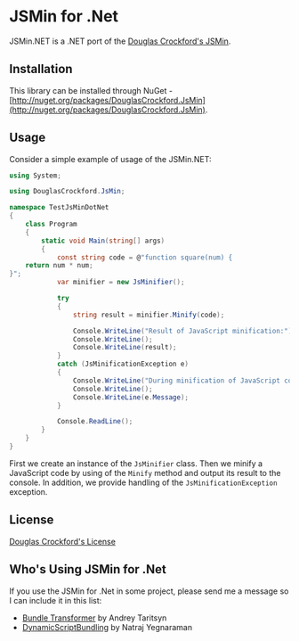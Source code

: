 JSMin for .Net
==============

JSMin.NET is a .NET port of the [Douglas Crockford's JSMin](http://github.com/douglascrockford/JSMin).

## Installation
This library can be installed through NuGet - [http://nuget.org/packages/DouglasCrockford.JsMin](http://nuget.org/packages/DouglasCrockford.JsMin).

## Usage
Consider a simple example of usage of the JSMin.NET:

```csharp
using System;

using DouglasCrockford.JsMin;

namespace TestJsMinDotNet
{
	class Program
	{
		static void Main(string[] args)
		{
			const string code = @"function square(num) {
	return num * num;
}";
			var minifier = new JsMinifier();

			try
			{
				string result = minifier.Minify(code);

				Console.WriteLine("Result of JavaScript minification:");
				Console.WriteLine();
				Console.WriteLine(result);
			}
			catch (JsMinificationException e)
			{
				Console.WriteLine("During minification of JavaScript code an error occurred:");
				Console.WriteLine();
				Console.WriteLine(e.Message);
			}

			Console.ReadLine();
		}
	}
}
```

First we create an instance of the <code title="DouglasCrockford.JsMin.JsMinifier">JsMinifier</code> class.
Then we minify a JavaScript code by using of the `Minify` method and output its result to the console.
In addition, we provide handling of the <code title="DouglasCrockford.JsMin.JsMinificationException">JsMinificationException</code> exception.

## License
[Douglas Crockford's License](https://github.com/Taritsyn/JSMin.NET/blob/master/LICENSE)

## Who's Using JSMin for .Net
If you use the JSMin for .Net in some project, please send me a message so I can include it in this list:

 * [Bundle Transformer](http://bundletransformer.codeplex.com/) by Andrey Taritsyn
 * [DynamicScriptBundling](http://github.com/rajyraman/DynamicScriptBundling) by Natraj Yegnaraman